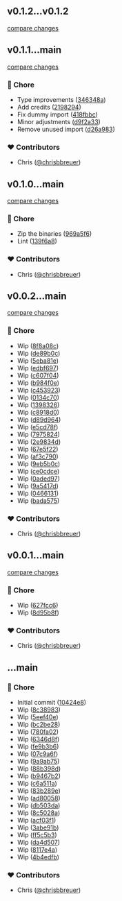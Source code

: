 
## v0.1.2...v0.1.2

[compare changes](https://github.com/stacksjs/clapp/compare/v0.1.2...v0.1.2)

## v0.1.1...main

[compare changes](https://github.com/stacksjs/clapp/compare/v0.1.1...main)

### 🏡 Chore

- Type improvements ([346348a](https://github.com/stacksjs/clapp/commit/346348a))
- Add credits ([2198294](https://github.com/stacksjs/clapp/commit/2198294))
- Fix dummy import ([418fbbc](https://github.com/stacksjs/clapp/commit/418fbbc))
- Minor adjustments ([d9f2a33](https://github.com/stacksjs/clapp/commit/d9f2a33))
- Remove unused import ([d26a983](https://github.com/stacksjs/clapp/commit/d26a983))

### ❤️ Contributors

- Chris ([@chrisbbreuer](https://github.com/chrisbbreuer))

## v0.1.0...main

[compare changes](https://github.com/stacksjs/clapp/compare/v0.1.0...main)

### 🏡 Chore

- Zip the binaries ([969a5f6](https://github.com/stacksjs/clapp/commit/969a5f6))
- Lint ([139f6a8](https://github.com/stacksjs/clapp/commit/139f6a8))

### ❤️ Contributors

- Chris ([@chrisbbreuer](https://github.com/chrisbbreuer))

## v0.0.2...main

[compare changes](https://github.com/stacksjs/clapp/compare/v0.0.2...main)

### 🏡 Chore

- Wip ([8f8a08c](https://github.com/stacksjs/clapp/commit/8f8a08c))
- Wip ([de89b0c](https://github.com/stacksjs/clapp/commit/de89b0c))
- Wip ([5eba81e](https://github.com/stacksjs/clapp/commit/5eba81e))
- Wip ([edbf697](https://github.com/stacksjs/clapp/commit/edbf697))
- Wip ([c607f04](https://github.com/stacksjs/clapp/commit/c607f04))
- Wip ([b984f0e](https://github.com/stacksjs/clapp/commit/b984f0e))
- Wip ([c453923](https://github.com/stacksjs/clapp/commit/c453923))
- Wip ([0134c70](https://github.com/stacksjs/clapp/commit/0134c70))
- Wip ([1398326](https://github.com/stacksjs/clapp/commit/1398326))
- Wip ([c8918d0](https://github.com/stacksjs/clapp/commit/c8918d0))
- Wip ([d89d964](https://github.com/stacksjs/clapp/commit/d89d964))
- Wip ([e5cd78f](https://github.com/stacksjs/clapp/commit/e5cd78f))
- Wip ([7975824](https://github.com/stacksjs/clapp/commit/7975824))
- Wip ([2e9834d](https://github.com/stacksjs/clapp/commit/2e9834d))
- Wip ([67e5f22](https://github.com/stacksjs/clapp/commit/67e5f22))
- Wip ([af3c790](https://github.com/stacksjs/clapp/commit/af3c790))
- Wip ([9eb5b0c](https://github.com/stacksjs/clapp/commit/9eb5b0c))
- Wip ([ce0cdce](https://github.com/stacksjs/clapp/commit/ce0cdce))
- Wip ([0aded97](https://github.com/stacksjs/clapp/commit/0aded97))
- Wip ([9a5417d](https://github.com/stacksjs/clapp/commit/9a5417d))
- Wip ([0466131](https://github.com/stacksjs/clapp/commit/0466131))
- Wip ([bada575](https://github.com/stacksjs/clapp/commit/bada575))

### ❤️ Contributors

- Chris ([@chrisbbreuer](https://github.com/chrisbbreuer))

## v0.0.1...main

[compare changes](https://github.com/stacksjs/clapp/compare/v0.0.1...main)

### 🏡 Chore

- Wip ([627fcc6](https://github.com/stacksjs/clapp/commit/627fcc6))
- Wip ([8d95b8f](https://github.com/stacksjs/clapp/commit/8d95b8f))

### ❤️ Contributors

- Chris ([@chrisbbreuer](https://github.com/chrisbbreuer))

## ...main


### 🏡 Chore

- Initial commit ([10424e8](https://github.com/stacksjs/clapp/commit/10424e8))
- Wip ([8c38983](https://github.com/stacksjs/clapp/commit/8c38983))
- Wip ([5eef40e](https://github.com/stacksjs/clapp/commit/5eef40e))
- Wip ([bc2be28](https://github.com/stacksjs/clapp/commit/bc2be28))
- Wip ([780fa02](https://github.com/stacksjs/clapp/commit/780fa02))
- Wip ([6346d8f](https://github.com/stacksjs/clapp/commit/6346d8f))
- Wip ([fe9b3b6](https://github.com/stacksjs/clapp/commit/fe9b3b6))
- Wip ([07c9a6f](https://github.com/stacksjs/clapp/commit/07c9a6f))
- Wip ([9a9ab75](https://github.com/stacksjs/clapp/commit/9a9ab75))
- Wip ([88b398d](https://github.com/stacksjs/clapp/commit/88b398d))
- Wip ([b9467b2](https://github.com/stacksjs/clapp/commit/b9467b2))
- Wip ([c6a511a](https://github.com/stacksjs/clapp/commit/c6a511a))
- Wip ([83b289e](https://github.com/stacksjs/clapp/commit/83b289e))
- Wip ([ad80058](https://github.com/stacksjs/clapp/commit/ad80058))
- Wip ([db503da](https://github.com/stacksjs/clapp/commit/db503da))
- Wip ([8c5028a](https://github.com/stacksjs/clapp/commit/8c5028a))
- Wip ([acf03f1](https://github.com/stacksjs/clapp/commit/acf03f1))
- Wip ([3abe91b](https://github.com/stacksjs/clapp/commit/3abe91b))
- Wip ([ff5c5b3](https://github.com/stacksjs/clapp/commit/ff5c5b3))
- Wip ([da4d507](https://github.com/stacksjs/clapp/commit/da4d507))
- Wip ([8117e4a](https://github.com/stacksjs/clapp/commit/8117e4a))
- Wip ([4b4edfb](https://github.com/stacksjs/clapp/commit/4b4edfb))

### ❤️ Contributors

- Chris ([@chrisbbreuer](https://github.com/chrisbbreuer))

